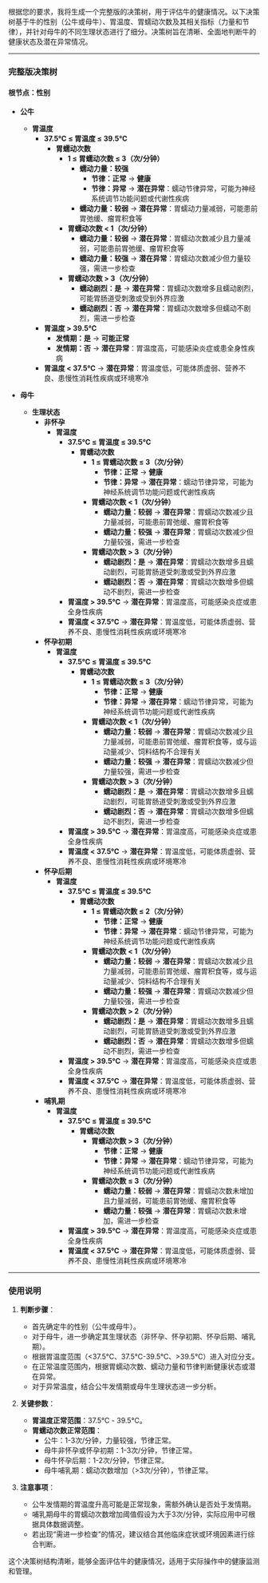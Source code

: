根据您的要求，我将生成一个完整版的决策树，用于评估牛的健康情况。以下决策树基于牛的性别（公牛或母牛）、胃温度、胃蠕动次数及其相关指标（力量和节律），并针对母牛的不同生理状态进行了细分。决策树旨在清晰、全面地判断牛的健康状态及潜在异常情况。

---

### 完整版决策树

#### 根节点：性别

- **公牛**

  - **胃温度**
    - **37.5℃ ≤ 胃温度 ≤ 39.5℃**
      - **胃蠕动次数**
        - **1 ≤ 胃蠕动次数 ≤ 3（次/分钟）**
          - **蠕动力量：较强**
            - **节律：正常**
              → **健康**
            - **节律：异常**
              → **潜在异常**：蠕动节律异常，可能为神经系统调节功能问题或代谢性疾病
          - **蠕动力量：较弱**
            → **潜在异常**：胃蠕动力量减弱，可能患前胃弛缓、瘤胃积食等
        - **胃蠕动次数 < 1（次/分钟）**
          - **蠕动力量：较弱**
            → **潜在异常**：胃蠕动次数减少且力量减弱，可能患前胃弛缓、瘤胃积食等
          - **蠕动力量：较强**
            → **潜在异常**：胃蠕动次数减少但力量较强，需进一步检查
        - **胃蠕动次数 > 3（次/分钟）**
          - **蠕动剧烈：是**
            → **潜在异常**：胃蠕动次数增多且蠕动剧烈，可能胃肠道受刺激或受到外界应激
          - **蠕动剧烈：否**
            → **潜在异常**：胃蠕动次数增多但蠕动不剧烈，需进一步检查
    - **胃温度 > 39.5℃**
      - **发情期：是**
        → **可能正常**
      - **发情期：否**
        → **潜在异常**：胃温度高，可能感染炎症或患全身性疾病
    - **胃温度 < 37.5℃**
      → **潜在异常**：胃温度低，可能体质虚弱、营养不良、患慢性消耗性疾病或环境寒冷
- **母牛**

  - **生理状态**
    - **非怀孕**
      - **胃温度**
        - **37.5℃ ≤ 胃温度 ≤ 39.5℃**
          - **胃蠕动次数**
            - **1 ≤ 胃蠕动次数 ≤ 3（次/分钟）**
              - **节律：正常**
                → **健康**
              - **节律：异常**
                → **潜在异常**：蠕动节律异常，可能为神经系统调节功能问题或代谢性疾病
            - **胃蠕动次数 < 1（次/分钟）**
              - **蠕动力量：较弱**
                → **潜在异常**：胃蠕动次数减少且力量减弱，可能患前胃弛缓、瘤胃积食等
              - **蠕动力量：较强**
                → **潜在异常**：胃蠕动次数减少但力量较强，需进一步检查
            - **胃蠕动次数 > 3（次/分钟）**
              - **蠕动剧烈：是**
                → **潜在异常**：胃蠕动次数增多且蠕动剧烈，可能胃肠道受刺激或受到外界应激
              - **蠕动剧烈：否**
                → **潜在异常**：胃蠕动次数增多但蠕动不剧烈，需进一步检查
        - **胃温度 > 39.5℃**
          → **潜在异常**：胃温度高，可能感染炎症或患全身性疾病
        - **胃温度 < 37.5℃**
          → **潜在异常**：胃温度低，可能体质虚弱、营养不良、患慢性消耗性疾病或环境寒冷
    - **怀孕初期**
      - **胃温度**
        - **37.5℃ ≤ 胃温度 ≤ 39.5℃**
          - **胃蠕动次数**
            - **1 ≤ 胃蠕动次数 ≤ 3（次/分钟）**
              - **节律：正常**
                → **健康**
              - **节律：异常**
                → **潜在异常**：蠕动节律异常，可能为神经系统调节功能问题或代谢性疾病
            - **胃蠕动次数 < 1（次/分钟）**
              - **蠕动力量：较弱**
                → **潜在异常**：胃蠕动次数减少且力量减弱，可能患前胃弛缓、瘤胃积食等，或与运动量减少、饲料结构不合理有关
              - **蠕动力量：较强**
                → **潜在异常**：胃蠕动次数减少但力量较强，需进一步检查
            - **胃蠕动次数 > 3（次/分钟）**
              - **蠕动剧烈：是**
                → **潜在异常**：胃蠕动次数增多且蠕动剧烈，可能胃肠道受刺激或受到外界应激
              - **蠕动剧烈：否**
                → **潜在异常**：胃蠕动次数增多但蠕动不剧烈，需进一步检查
        - **胃温度 > 39.5℃**
          → **潜在异常**：胃温度高，可能感染炎症或患全身性疾病
        - **胃温度 < 37.5℃**
          → **潜在异常**：胃温度低，可能体质虚弱、营养不良、患慢性消耗性疾病或环境寒冷
    - **怀孕后期**
      - **胃温度**
        - **37.5℃ ≤ 胃温度 ≤ 39.5℃**
          - **胃蠕动次数**
            - **1 ≤ 胃蠕动次数 ≤ 2（次/分钟）**
              - **节律：正常**
                → **健康**
              - **节律：异常**
                → **潜在异常**：蠕动节律异常，可能为神经系统调节功能问题或代谢性疾病
            - **胃蠕动次数 < 1（次/分钟）**
              - **蠕动力量：较弱**
                → **潜在异常**：胃蠕动次数减少且力量减弱，可能患前胃弛缓、瘤胃积食等，或与运动量减少、饲料结构不合理有关
              - **蠕动力量：较强**
                → **潜在异常**：胃蠕动次数减少但力量较强，需进一步检查
            - **胃蠕动次数 > 2（次/分钟）**
              - **蠕动剧烈：是**
                → **潜在异常**：胃蠕动次数增多且蠕动剧烈，可能胃肠道受刺激或受到外界应激
              - **蠕动剧烈：否**
                → **潜在异常**：胃蠕动次数增多但蠕动不剧烈，需进一步检查
        - **胃温度 > 39.5℃**
          → **潜在异常**：胃温度高，可能感染炎症或患全身性疾病
        - **胃温度 < 37.5℃**
          → **潜在异常**：胃温度低，可能体质虚弱、营养不良、患慢性消耗性疾病或环境寒冷
    - **哺乳期**
      - **胃温度**
        - **37.5℃ ≤ 胃温度 ≤ 39.5℃**
          - **胃蠕动次数**
            - **胃蠕动次数 > 3（次/分钟）**
              - **节律：正常**
                → **健康**
              - **节律：异常**
                → **潜在异常**：蠕动节律异常，可能为神经系统调节功能问题或代谢性疾病
            - **胃蠕动次数 ≤ 3（次/分钟）**
              - **蠕动力量：较弱**
                → **潜在异常**：胃蠕动次数未增加且力量减弱，可能患前胃弛缓、瘤胃积食等
              - **蠕动力量：较强**
                → **潜在异常**：胃蠕动次数未增加，需进一步检查
        - **胃温度 > 39.5℃**
          → **潜在异常**：胃温度高，可能感染炎症或患全身性疾病
        - **胃温度 < 37.5℃**
          → **潜在异常**：胃温度低，可能体质虚弱、营养不良、患慢性消耗性疾病或环境寒冷

---

### 使用说明

1. **判断步骤**：

   - 首先确定牛的性别（公牛或母牛）。
   - 对于母牛，进一步确定其生理状态（非怀孕、怀孕初期、怀孕后期、哺乳期）。
   - 根据胃温度范围（<37.5℃、37.5℃-39.5℃、>39.5℃）进入对应分支。
   - 在正常温度范围内，根据胃蠕动次数、蠕动力量和节律判断健康状态或潜在异常。
   - 对于异常温度，结合公牛发情期或母牛生理状态进一步分析。
2. **关键参数**：

   - **胃温度正常范围**：37.5℃ - 39.5℃。
   - **胃蠕动次数正常范围**：
     - 公牛：1-3次/分钟，力量较强，节律正常。
     - 母牛非怀孕或怀孕初期：1-3次/分钟，节律正常。
     - 母牛怀孕后期：1-2次/分钟，节律正常。
     - 母牛哺乳期：蠕动次数增加（>3次/分钟），节律正常。
3. **注意事项**：

   - 公牛发情期的胃温度升高可能是正常现象，需额外确认是否处于发情期。
   - 哺乳期母牛的胃蠕动次数增加阈值假设为大于3次/分钟，实际应用中可根据具体数据调整。
   - 若出现“需进一步检查”的情况，建议结合其他临床症状或环境因素进行综合判断。

这个决策树结构清晰，能够全面评估牛的健康情况，适用于实际操作中的健康监测和管理。
